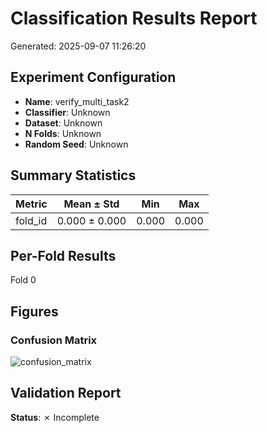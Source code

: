# Classification Results Report

Generated: 2025-09-07 11:26:20

## Experiment Configuration

- **Name**: verify_multi_task2
- **Classifier**: Unknown
- **Dataset**: Unknown
- **N Folds**: Unknown
- **Random Seed**: Unknown

## Summary Statistics

| Metric | Mean ± Std | Min | Max |
|--------|------------|-----|-----|
| fold_id | 0.000 ± 0.000 | 0.000 | 0.000 |

## Per-Fold Results

 Fold
    0

## Figures

### Confusion Matrix
![confusion_matrix](.dev/verify_multi/task2/plots/fold_00/confusion_matrix.jpg)

## Validation Report

**Status**: ✗ Incomplete
